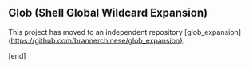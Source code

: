 ## Glob (Shell Global Wildcard Expansion)

This project has moved to an independent repository [glob_expansion](https://github.com/brannerchinese/glob_expansion}.

[end]
